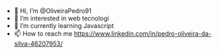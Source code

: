 - 👋 Hi, I’m @OliveiraPedro91
- 👀 I’m interested in web tecnologi
- 🌱 I’m currently learning Javascript
- 📫 How to reach me https://www.linkedin.com/in/pedro-oliveira-da-silva-46207953/

<!---
OliveiraPedro91/OliveiraPedro91 is a ✨ special ✨ repository because its `README.md` (this file) appears on your GitHub profile.
You can click the Preview link to take a look at your changes.
--->
